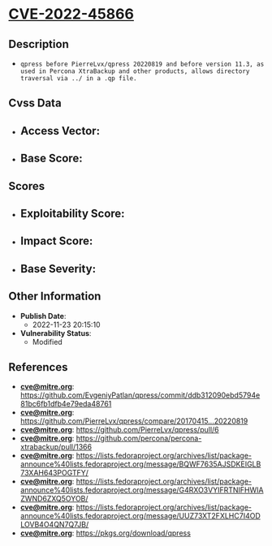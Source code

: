 
# [CVE-2022-45866](https://github.com/EvgeniyPatlan/qpress/commit/ddb312090ebd5794e81bc6fb1dfb4e79eda48761)

## Description

- `qpress before PierreLvx/qpress 20220819 and before version 11.3, as used in Percona XtraBackup and other products, allows directory traversal via ../ in a .qp file.`

## Cvss Data

- **Access Vector**:
  - 
- **Base Score**:
  - 

## Scores

- **Exploitability Score**:
  - 
- **Impact Score**:
  - 
- **Base Severity**:
  - 

## Other Information

- **Publish Date**:
  - 2022-11-23 20:15:10
- **Vulnerability Status**:
  - Modified

## References

- **cve@mitre.org**: https://github.com/EvgeniyPatlan/qpress/commit/ddb312090ebd5794e81bc6fb1dfb4e79eda48761
- **cve@mitre.org**: https://github.com/PierreLvx/qpress/compare/20170415...20220819
- **cve@mitre.org**: https://github.com/PierreLvx/qpress/pull/6
- **cve@mitre.org**: https://github.com/percona/percona-xtrabackup/pull/1366
- **cve@mitre.org**: https://lists.fedoraproject.org/archives/list/package-announce%40lists.fedoraproject.org/message/BQWF7635AJSDKEIGLB73XAH643POGTFY/
- **cve@mitre.org**: https://lists.fedoraproject.org/archives/list/package-announce%40lists.fedoraproject.org/message/G4RXO3VYIFRTNIFHWIAZWND6ZXQ5OYOB/
- **cve@mitre.org**: https://lists.fedoraproject.org/archives/list/package-announce%40lists.fedoraproject.org/message/UUZ73XT2FXLHC7I4ODLOVB4O4QN7Q7JB/
- **cve@mitre.org**: https://pkgs.org/download/qpress
